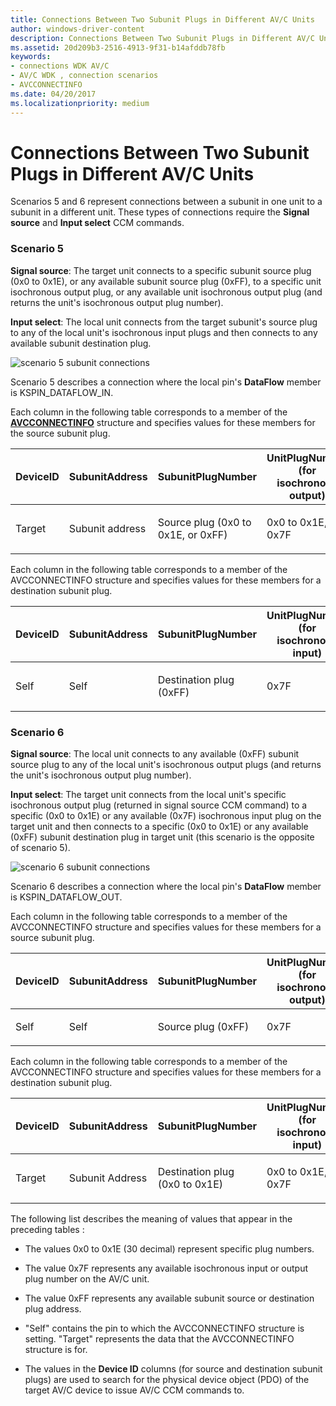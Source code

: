 ```yaml
---
title: Connections Between Two Subunit Plugs in Different AV/C Units
author: windows-driver-content
description: Connections Between Two Subunit Plugs in Different AV/C Units
ms.assetid: 20d209b3-2516-4913-9f31-b14afddb78fb
keywords:
- connections WDK AV/C
- AV/C WDK , connection scenarios
- AVCCONNECTINFO
ms.date: 04/20/2017
ms.localizationpriority: medium
---
```


# Connections Between Two Subunit Plugs in Different AV/C Units


Scenarios 5 and 6 represent connections between a subunit in one unit to a subunit in a different unit. These types of connections require the **Signal source** and **Input select** CCM commands.

### <a href="" id="scenario-5"></a> Scenario 5

**Signal source**: The target unit connects to a specific subunit source plug (0x0 to 0x1E), or any available subunit source plug (0xFF), to a specific unit isochronous output plug, or any available unit isochronous output plug (and returns the unit's isochronous output plug number).

**Input select**: The local unit connects from the target subunit's source plug to any of the local unit's isochronous input plugs and then connects to any available subunit destination plug.

![scenario 5 subunit connections](images/avc-ccm5.gif)

Scenario 5 describes a connection where the local pin's **DataFlow** member is KSPIN\_DATAFLOW\_IN.

Each column in the following table corresponds to a member of the [**AVCCONNECTINFO**](https://msdn.microsoft.com/library/windows/hardware/ff554101) structure and specifies values for these members for the source subunit plug.

<table>
<colgroup>
<col width="25%" />
<col width="25%" />
<col width="25%" />
<col width="25%" />
</colgroup>
<thead>
<tr class="header">
<th>DeviceID</th>
<th>SubunitAddress</th>
<th>SubunitPlugNumber</th>
<th>UnitPlugNumber (for isochronous output)</th>
</tr>
</thead>
<tbody>
<tr class="odd">
<td><p>Target</p></td>
<td><p>Subunit address</p></td>
<td><p>Source plug (0x0 to 0x1E, or 0xFF)</p></td>
<td><p>0x0 to 0x1E, or 0x7F</p></td>
</tr>
</tbody>
</table>

 

Each column in the following table corresponds to a member of the AVCCONNECTINFO structure and specifies values for these members for a destination subunit plug.

<table>
<colgroup>
<col width="25%" />
<col width="25%" />
<col width="25%" />
<col width="25%" />
</colgroup>
<thead>
<tr class="header">
<th>DeviceID</th>
<th>SubunitAddress</th>
<th>SubunitPlugNumber</th>
<th>UnitPlugNumber (for isochronous input)</th>
</tr>
</thead>
<tbody>
<tr class="odd">
<td><p>Self</p></td>
<td><p>Self</p></td>
<td><p>Destination plug (0xFF)</p></td>
<td><p>0x7F</p></td>
</tr>
</tbody>
</table>

 

### <a href="" id="scenario-6"></a> Scenario 6

**Signal source**: The local unit connects to any available (0xFF) subunit source plug to any of the local unit's isochronous output plugs (and returns the unit's isochronous output plug number).

**Input select**: The target unit connects from the local unit's specific isochronous output plug (returned in signal source CCM command) to a specific (0x0 to 0x1E) or any available (0x7F) isochronous input plug on the target unit and then connects to a specific (0x0 to 0x1E) or any available (0xFF) subunit destination plug in target unit (this scenario is the opposite of scenario 5).

![scenario 6 subunit connections](images/avc-ccm6.gif)

Scenario 6 describes a connection where the local pin's **DataFlow** member is KSPIN\_DATAFLOW\_OUT.

Each column in the following table corresponds to a member of the AVCCONNECTINFO structure and specifies values for these members for a source subunit plug.

<table>
<colgroup>
<col width="25%" />
<col width="25%" />
<col width="25%" />
<col width="25%" />
</colgroup>
<thead>
<tr class="header">
<th>DeviceID</th>
<th>SubunitAddress</th>
<th>SubunitPlugNumber</th>
<th>UnitPlugNumber (for isochronous output)</th>
</tr>
</thead>
<tbody>
<tr class="odd">
<td><p>Self</p></td>
<td><p>Self</p></td>
<td><p>Source plug (0xFF)</p></td>
<td><p>0x7F</p></td>
</tr>
</tbody>
</table>

 

Each column in the following table corresponds to a member of the AVCCONNECTINFO structure and specifies values for these members for a destination subunit plug.

<table>
<colgroup>
<col width="25%" />
<col width="25%" />
<col width="25%" />
<col width="25%" />
</colgroup>
<thead>
<tr class="header">
<th>DeviceID</th>
<th>SubunitAddress</th>
<th>SubunitPlugNumber</th>
<th>UnitPlugNumber (for isochronous input)</th>
</tr>
</thead>
<tbody>
<tr class="odd">
<td><p>Target</p></td>
<td><p>Subunit Address</p></td>
<td><p>Destination plug (0x0 to 0x1E)</p></td>
<td><p>0x0 to 0x1E, or 0x7F</p></td>
</tr>
</tbody>
</table>

 

The following list describes the meaning of values that appear in the preceding tables :

-   The values 0x0 to 0x1E (30 decimal) represent specific plug numbers.

-   The value 0x7F represents any available isochronous input or output plug number on the AV/C unit.

-   The value 0xFF represents any available subunit source or destination plug address.

-   "Self" contains the pin to which the AVCCONNECTINFO structure is setting. "Target" represents the data that the AVCCONNECTINFO structure is for.

-   The values in the **Device ID** columns (for source and destination subunit plugs) are used to search for the physical device object (PDO) of the target AV/C device to issue AV/C CCM commands to.

 

 





